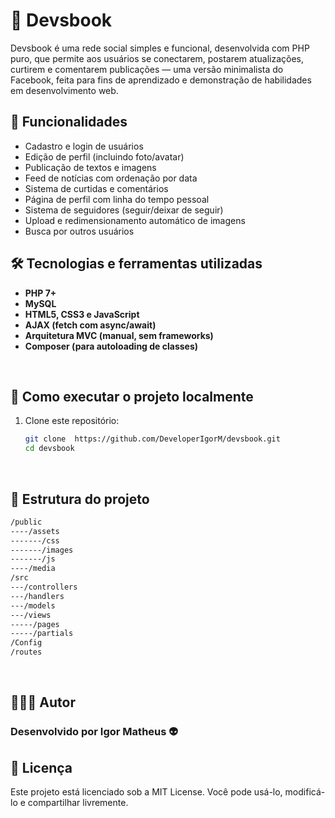 # 📘 Devsbook

Devsbook é uma rede social simples e funcional, desenvolvida com PHP puro, que permite aos usuários se conectarem, postarem atualizações, curtirem e comentarem publicações — uma versão minimalista do Facebook, feita para fins de aprendizado e demonstração de habilidades em desenvolvimento web.

## 🧠 Funcionalidades

- Cadastro e login de usuários
- Edição de perfil (incluindo foto/avatar)
- Publicação de textos e imagens
- Feed de notícias com ordenação por data
- Sistema de curtidas e comentários
- Página de perfil com linha do tempo pessoal
- Sistema de seguidores (seguir/deixar de seguir)
- Upload e redimensionamento automático de imagens
- Busca por outros usuários


## 🛠️ Tecnologias e ferramentas utilizadas

- **PHP 7+**
- **MySQL**
- **HTML5, CSS3 e JavaScript**
- **AJAX (fetch com async/await)**
- **Arquitetura MVC (manual, sem frameworks)**
- **Composer (para autoloading de classes)**

<br/>


## 🚀 Como executar o projeto localmente

1. Clone este repositório:
   ```bash
   git clone  https://github.com/DeveloperIgorM/devsbook.git
   cd devsbook
   ```
<br/>


## 📁 Estrutura do projeto
   ```bash
/public
----/assets
-------/css
-------/images
-------/js
----/media
/src
---/controllers
---/handlers
---/models
---/views
-----/pages
-----/partials
/Config
/routes
```
<br/>

## 👨🏾‍💻 Autor

### Desenvolvido por Igor Matheus 👽

## 📝 Licença

Este projeto está licenciado sob a MIT License.
Você pode usá-lo, modificá-lo e compartilhar livremente.

